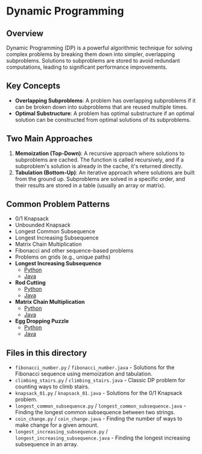 # Dynamic Programming

## Overview
Dynamic Programming (DP) is a powerful algorithmic technique for solving complex problems by breaking them down into simpler, overlapping subproblems. Solutions to subproblems are stored to avoid redundant computations, leading to significant performance improvements.

## Key Concepts
- **Overlapping Subproblems**: A problem has overlapping subproblems if it can be broken down into subproblems that are reused multiple times.
- **Optimal Substructure**: A problem has optimal substructure if an optimal solution can be constructed from optimal solutions of its subproblems.

## Two Main Approaches
1.  **Memoization (Top-Down)**: A recursive approach where solutions to subproblems are cached. The function is called recursively, and if a subproblem's solution is already in the cache, it's returned directly.
2.  **Tabulation (Bottom-Up)**: An iterative approach where solutions are built from the ground up. Subproblems are solved in a specific order, and their results are stored in a table (usually an array or matrix).

## Common Problem Patterns
- 0/1 Knapsack
- Unbounded Knapsack
- Longest Common Subsequence
- Longest Increasing Subsequence
- Matrix Chain Multiplication
- Fibonacci and other sequence-based problems
- Problems on grids (e.g., unique paths)
- **Longest Increasing Subsequence**
    -   [Python](./longest_increasing_subsequence.py)
    -   [Java](./longest_increasing_subsequence.java)
- **Rod Cutting**
    -   [Python](./rod_cutting.py)
    -   [Java](./rod_cutting.java)
- **Matrix Chain Multiplication**
    -   [Python](./matrix_chain_multiplication.py)
    -   [Java](./matrix_chain_multiplication.java)
- **Egg Dropping Puzzle**
    -   [Python](./egg_dropping.py)
    -   [Java](./egg_dropping.java)

## Files in this directory
- `fibonacci_number.py` / `fibonacci_number.java` - Solutions for the Fibonacci sequence using memoization and tabulation.
- `climbing_stairs.py` / `climbing_stairs.java` - Classic DP problem for counting ways to climb stairs.
- `knapsack_01.py` / `knapsack_01.java` - Solutions for the 0/1 Knapsack problem.
- `longest_common_subsequence.py` / `longest_common_subsequence.java` - Finding the longest common subsequence between two strings.
- `coin_change.py` / `coin_change.java` - Finding the number of ways to make change for a given amount.
- `longest_increasing_subsequence.py` / `longest_increasing_subsequence.java` - Finding the longest increasing subsequence in an array.